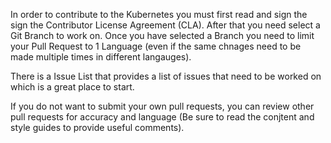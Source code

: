 In order to contribute to the Kubernetes you must first read and sign the  sign the Contributor License Agreement (CLA).
After that you need select a Git Branch to work on.
Once you have selected a Branch you need to limit your Pull Request to 1 Language (even if the same chnages need to be made multiple times in different langauges).

There is a Issue List that provides a list of issues that need to be worked on which is a great place to start.

If you do not want to submit your own pull requests, you can review other pull requests for accuracy and language (Be sure to read the conjtent and style guides to provide useful comments).
